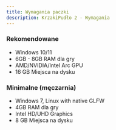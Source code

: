 ```yaml
---
title: Wymagania paczki
description: KrzakiPudło 2 - Wymagania 
---
```

### Rekomendowane
- Windows 10/11
- 6GB - 8GB RAM dla gry
- AMD/NVIDIA/Intel Arc GPU
- 16 GB Miejsca na dysku

### Minimalne (męczarnia)
- Windows 7, Linux with native GLFW
- 4GB RAM dla gry
- Intel HD/UHD Graphics
- 8 GB Miejsca na dysku